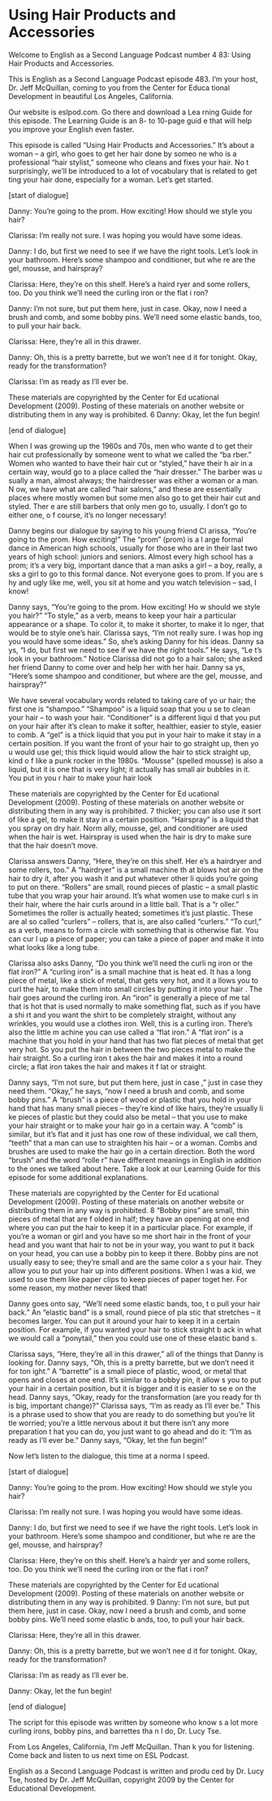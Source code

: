 # Using Hair Products and Accessories

Welcome to English as a Second Language Podcast number 4 83: Using Hair Products and Accessories. 

This is English as a Second Language Podcast episode 483.  I’m your host, Dr. Jeff McQuillan, coming to you from the Center for Educa tional Development in beautiful Los Angeles, California. 

Our website is eslpod.com.  Go there and download a Lea rning Guide for this episode.  The Learning Guide is an 8- to 10-page guid e that will help you improve your English even faster. 

This episode is called “Using Hair Products and Accessories.”  It’s about a woman – a girl, who goes to get her hair done by someo ne who is a professional “hair stylist,” someone who cleans and fixes your hair.  No t surprisingly, we’ll be introduced to a lot of vocabulary that is related to get ting your hair done, especially for a woman.  Let’s get started. 

[start of dialogue] 

Danny:  You’re going to the prom.  How exciting!  How should we style you hair? 

Clarissa:  I’m really not sure.  I was hoping you would have some ideas.   

Danny:  I do, but first we need to see if we have the right tools.  Let’s look in your bathroom.  Here’s some shampoo and conditioner, but whe re are the gel, mousse, and hairspray? 

Clarissa:  Here, they’re on this shelf.  Here’s a haird ryer and some rollers, too. Do you think we’ll need the curling iron or the flat i ron?  

Danny:  I’m not sure, but put them here, just in case.  Okay, now I need a brush and comb, and some bobby pins.  We’ll need some elastic bands, too, to pull your hair back.   

Clarissa:  Here, they’re all in this drawer.   

Danny:  Oh, this is a pretty barrette, but we won’t nee d it for tonight.  Okay, ready for the transformation? 

Clarissa:  I’m as ready as I’ll ever be.    

These materials are copyrighted by the Center for Ed ucational Development (2009).   Posting of these materials on another website or distributing them in any way is prohibited. 6 Danny:  Okay, let the fun begin!   

[end of dialogue] 

When I was growing up the 1960s and 70s, men who wante d to get their hair cut professionally by someone went to what we called the “ba rber.”  Women who wanted to have their hair cut or “styled,” have their h air in a certain way, would go to a place called the “hair dresser.”  The barber was u sually a man, almost always; the hairdresser was either a woman or a man.  N ow, we have what are called “hair salons,” and these are essentially places where  mostly women but some men also go to get their hair cut and styled.  Ther e are still barbers that only men go to, usually.  I don’t go to either one, o f course, it’s no longer necessary!  

Danny begins our dialogue by saying to his young friend Cl arissa, “You’re going to the prom.  How exciting!”  The “prom” (prom) is a l arge formal dance in American high schools, usually for those who are in their  last two years of high school: juniors and seniors.  Almost every high school has a  prom; it’s a very big, important dance that a man asks a girl – a boy, really, a sks a girl to go to this formal dance.  Not everyone goes to prom.  If you are s hy and ugly like me, well, you sit at home and you watch television – sad, I know! 

Danny says, “You’re going to the prom.  How exciting!  Ho w should we style you hair?”  “To style,” as a verb, means to keep your hair a  particular appearance or a shape.  To color it, to make it shorter, to make it lo nger, that would be to style one’s hair.  Clarissa says, “I’m not really sure.  I was hop ing you would have some ideas.”  So, she’s asking Danny for his ideas.  Danny sa ys, “I do, but first we need to see if we have the right tools.”  He says, “Le t’s look in your bathroom.”  Notice Clarissa did not go to a hair salon;  she asked her friend Danny to come over and help her with her hair.  Danny sa ys, “Here’s some shampoo and conditioner, but where are the gel, mousse,  and hairspray?”   

We have several vocabulary words related to taking care of yo ur hair; the first one is “shampoo.”  “Shampoo” is a liquid soap that you u se to clean your hair – to wash your hair.  “Conditioner” is a different liqui d that you put on your hair after it’s clean to make it softer, healthier, easier to style, easier to comb.  A “gel” is a thick liquid that you put in your hair to make it stay in  a certain position.  If you want the front of your hair to go straight up, then yo u would use gel; this thick liquid would allow the hair to stick straight up, kind o f like a punk rocker in the 1980s.  “Mousse” (spelled mousse) is also a liquid, but it is one that is very light; it actually has small air bubbles in it.  You put in you r hair to make your hair look  

These materials are copyrighted by the Center for Ed ucational Development (2009).   Posting of these materials on another website or distributing them in any way is prohibited. 7 thicker; you can also use it sort of like a gel, to make it  stay in a certain position. “Hairspray” is a liquid that you spray on dry hair.  Norm ally, mousse, gel, and conditioner are used when the hair is wet.  Hairspray is used when the hair is dry to make sure that the hair doesn’t move. 

Clarissa answers Danny, “Here, they’re on this shelf.  Her e’s a hairdryer and some rollers, too.”  A “hairdryer” is a small machine th at blows hot air on the hair to dry it, after you wash it and put whatever other li quids you’re going to put on there.  “Rollers” are small, round pieces of plastic – a small plastic tube that you wrap your hair around.  It’s what women use to make curl s in their hair, where the hair curls around in a little ball.  That is a “r oller.”  Sometimes the roller is actually heated; sometimes it’s just plastic.  These are al so called “curlers” – rollers, that is, are also called “curlers.”  “To curl,” as a verb, means to form a circle with something that is otherwise flat.  You can cur l up a piece of paper; you can take a piece of paper and make it into what looks like  a long tube. 

Clarissa also asks Danny, “Do you think we’ll need the curli ng iron or the flat iron?”  A “curling iron” is a small machine that is heat ed.  It has a long piece of metal, like a stick of metal, that gets very hot, and it a llows you to curl the hair, to make them into small circles by putting it into your hair .  The hair goes around the curling iron.  An “iron” is generally a piece of me tal that is hot that is used normally to make something flat, such as if you have a shi rt and you want the shirt to be completely straight, without any wrinkles, you would use a clothes iron. Well, this is a curling iron.  There’s also the little m achine you can use called a “flat iron.”  A “flat iron” is a machine that you hold  in your hand that has two flat pieces of metal that get very hot.  So you put the hair in between the two pieces metal to make the hair straight.  So a curling iron t akes the hair and makes it into a round circle; a flat iron takes the hair and makes it f lat or straight. 

Danny says, “I’m not sure, but put them here, just in case ,” just in case they need them.  “Okay,” he says, “now I need a brush and comb, and some bobby pins.” A “brush” is a piece of wood or plastic that you hold in  your hand that has many small pieces – they’re kind of like hairs, they’re usually li ke pieces of plastic but they could also be metal – that you use to make your hair straight or to make your hair go in a certain way.  A “comb” is similar, but it’s flat and it just has one row of these individual, we call them, “teeth” that a  man can use to straighten his hair – or a woman.  Combs and brushes are used to make the hair go in a certain direction.  Both the word “brush” and the word “rolle r” have different meanings in English in addition to the ones we talked about here.  Take a look at our Learning Guide for this episode for some additional explanations.    

These materials are copyrighted by the Center for Ed ucational Development (2009).   Posting of these materials on another website or distributing them in any way is prohibited. 8 “Bobby pins” are small, thin pieces of metal that are f olded in half; they have an opening at one end where you can put the hair to keep  it in a particular place. For example, if you’re a woman or girl and you have so me short hair in the front of your head and you want that hair to not be in your way, you want to put it back on your head, you can use a bobby pin to keep it there.  Bobby pins are not usually easy to see; they’re small and are the same color a s your hair.  They allow you to put your hair up into different positions.   When I was a kid, we used to use them like paper clips to keep pieces of paper toget her.  For some reason, my mother never liked that! 

Danny goes onto say, “We’ll need some elastic bands, too, t o pull your hair back.”  An “elastic band” is a small, round piece of pla stic that stretches – it becomes larger.  You can put it around your hair to keep  it in a certain position. For example, if you wanted your hair to stick straight b ack in what we would call a “ponytail,” then you could use one of these elastic band s.   

Clarissa says, “Here, they’re all in this drawer,” all of the things that Danny is looking for.  Danny says, “Oh, this is a pretty barrette, but we don’t need it for ton ight.”  A “barrette” is a small piece of plastic, wood,  or metal that opens and closes at one end.  It’s similar to a bobby pin, it allow s you to put your hair in a certain position, but it is bigger and it is easier to se e on the head.  Danny says, “Okay, ready for the transformation (are you ready for th is big, important change)?”  Clarissa says, “I’m as ready as I’ll ever be.”  This is a phrase used to show that you are ready to do something but you’re lit tle worried; you’re a little nervous about it but there isn’t any more preparation t hat you can do, you just want to go ahead and do it: “I’m as ready as I’ll ever be.”  Danny says, “Okay, let the fun begin!”  

Now let’s listen to the dialogue, this time at a norma l speed. 

[start of dialogue] 

Danny:  You’re going to the prom.  How exciting!  How should we style you hair? 

Clarissa:  I’m really not sure.  I was hoping you would have some ideas.   

Danny:  I do, but first we need to see if we have the right tools.  Let’s look in your bathroom.  Here’s some shampoo and conditioner, but whe re are the gel, mousse, and hairspray? 

Clarissa:  Here, they’re on this shelf.  Here’s a hairdr yer and some rollers, too. Do you think we’ll need the curling iron or the flat i ron?  

These materials are copyrighted by the Center for Ed ucational Development (2009).   Posting of these materials on another website or distributing them in any way is prohibited. 9 Danny:  I’m not sure, but put them here, just in case.  Okay, now I need a brush and comb, and some bobby pins.  We’ll need some elastic b ands, too, to pull your hair back.   

Clarissa:  Here, they’re all in this drawer.   

Danny:  Oh, this is a pretty barrette, but we won’t nee d it for tonight.  Okay, ready for the transformation? 

Clarissa:  I’m as ready as I’ll ever be.   

Danny:  Okay, let the fun begin!   

[end of dialogue] 

The script for this episode was written by someone who know s a lot more curling irons, bobby pins, and barrettes tha n I do, Dr. Lucy Tse.   

From Los Angeles, California, I’m Jeff McQuillan.  Than k you for listening.  Come back and listen to us next time on ESL Podcast. 

English as a Second Language Podcast is written and produ ced by Dr. Lucy Tse, hosted by Dr. Jeff McQuillan, copyright 2009 by the Center  for Educational Development.

